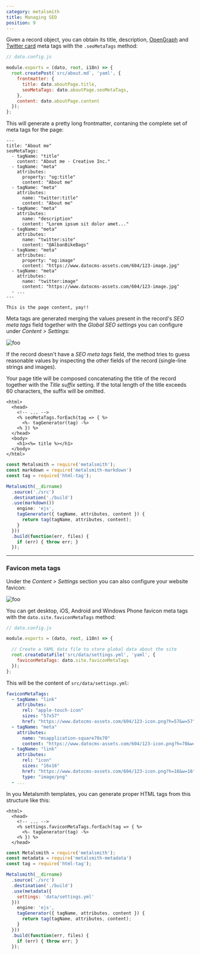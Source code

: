 ```yaml
---
category: metalsmith
title: Managing SEO
position: 9
---
```


Given a record object, you can obtain its title, description, [OpenGraph](http://ogp.me/) and [Twitter card](https://dev.twitter.com/cards/overview) meta tags with the `.seoMetaTags` method:

```javascript
// dato.config.js

module.exports = (dato, root, i18n) => {
  root.createPost(`src/about.md`, 'yaml', {
    frontmatter: {
      title: dato.aboutPage.title,
      seoMetaTags: dato.aboutPage.seoMetaTags,
    },
    content: dato.aboutPage.content
  });
};
```

This will generate a pretty long frontmatter, contaning the complete set of meta tags for the page:

```
---
title: "About me"
seoMetaTags:
  - tagName: "title"
    content: "About me - Creative Inc."
  - tagName: "meta"
    attributes:
      property: "og:title"
      content: "About me"
  - tagName: "meta"
    attributes:
      name: "twitter:title"
      content: "About me"
  - tagName: "meta"
    attributes:
      name: "description"
      content: "Lorem ipsum sit dolor amet..."
  - tagName: "meta"
    attributes:
      name: "twitter:site"
      content: "@AlbanBikeBags"
  - tagName: "meta"
    attributes:
      property: "og:image"
      content: "https://www.datocms-assets.com/604/123-image.jpg"
  - tagName: "meta"
    attributes:
      name: "twitter:image"
      content: "https://www.datocms-assets.com/604/123-image.jpg"
  - ...
---

This is the page content, yay!!
```

Meta tags are generated merging the values present in the record's *SEO meta tags* field together with the *Global SEO settings* you can configure under *Content > Settings*:

![foo](../images/seo/global-seo.png)

If the record doesn't have a *SEO meta tags* field, the method tries to guess reasonable values by inspecting the other fields of the record (single-line strings and images).

Your page title will be composed concatenating the title of the record together with the *Title suffix* setting. If the total length of the title exceeds 60 characters, the suffix will be omitted.


```erb
<html>
  <head>
    <!-- ... -->
    <% seoMetaTags.forEach(tag => { %>
      <%- tagGenerator(tag) -%>
    <% }) %>
  </head>
  <body>
    <h1><%= title %></h1>
  </body>
</html>
```


```javascript
const Metalsmith = require('metalsmith');
const markdown = require('metalsmith-markdown')
const tag = require('html-tag');

Metalsmith(__dirname)
  .source('./src')
  .destination('./build')
  .use(markdown())
    engine: 'ejs',
    tagGenerator({ tagName, attributes, content }) {
      return tag(tagName, attributes, content);
    }
  }))
  .build(function(err, files) {
    if (err) { throw err; }
  });
```

---

### Favicon meta tags

Under the *Content > Settings* section you can also configure your website favicon:

![foo](../images/seo/favicon.png)

You can get desktop, iOS, Android and Windows Phone favicon meta tags with the `dato.site.faviconMetaTags` method:

```javascript
// dato.config.js

module.exports = (dato, root, i18n) => {

  // Create a YAML data file to store global data about the site
  root.createDataFile('src/data/settings.yml', 'yaml', {
    faviconMetaTags: dato.site.faviconMetaTags
  });
};
```

This will be the content of `src/data/settings.yml`:

```yaml
faviconMetaTags:
  - tagName: "link"
    attributes:
      rel: "apple-touch-icon"
      sizes: "57x57"
      href: "https://www.datocms-assets.com/604/123-icon.png?h=57&w=57"
  - tagName: "meta"
    attributes:
      name: "msapplication-square70x70"
      content: "https://www.datocms-assets.com/604/123-icon.png?h=70&w=70"
  - tagName: "link"
    attributes:
      rel: "icon"
      sizes: "16x16"
      href: "https://www.datocms-assets.com/604/123-icon.png?h=16&w=16"
      type: "image/png"
  - ...
```

In you Metalsmith templates, you can generate proper HTML tags from this structure like this:

```erb
<html>
  <head>
    <!-- ... -->
    <% settings.faviconMetaTags.forEach(tag => { %>
      <%- tagGenerator(tag) -%>
    <% }) %>
  </head>
```


```javascript
const Metalsmith = require('metalsmith');
const metadata = require('metalsmith-metadata')
const tag = require('html-tag');

Metalsmith(__dirname)
  .source('./src')
  .destination('./build')
  .use(metadata({
    settings: 'data/settings.yml'
  }))
    engine: 'ejs',
    tagGenerator({ tagName, attributes, content }) {
      return tag(tagName, attributes, content);
    }
  }))
  .build(function(err, files) {
    if (err) { throw err; }
  });
```
